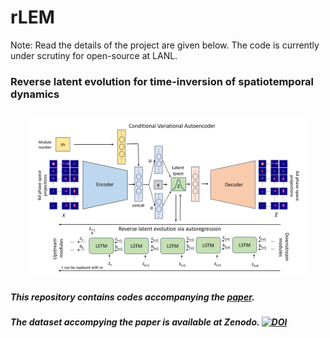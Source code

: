 # rLEM
Note: Read the details of the project are given below. The code is currently under scrutiny for open-source at LANL.
### Reverse latent evolution for time-inversion of spatiotemporal dynamics
##### 

<p align="center">
  <img src="images/model.png" width="450" height="260" />
</p>

##### This repository contains codes accompanying the [paper](https://arxiv.org/abs/). 

##### The dataset accompying the paper is available at Zenodo.  <a href="https://doi.org/10.5281/zenodo.10819001"><img src="https://zenodo.org/badge/DOI/10.5281/zenodo.10819001.svg" alt="DOI"></a>
